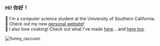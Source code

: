 ### Hi! 你好！

🧠 I'm a computer science student at the University of Southern California.  
👀 Check out my new [personal website](https://sihan.me)!  
🍳 I also love cooking! Check out what I've made [here](https://instagram.com/thecalecafe)... and [here too](https://vsco.co/dvsnho).  

![funny_raccoon](https://i.ytimg.com/vi/IRdivT8pcl4/maxresdefault.jpg)

<!--
**dvsho/dvsho** is a ✨ _special_ ✨ repository because its `README.md` (this file) appears on your GitHub profile.

Here are some ideas to get you started:

- 🔭 I’m currently working on ...
- 🌱 I’m currently learning ...
- 👯 I’m looking to collaborate on ...
- 🤔 I’m looking for help with ...
- 💬 Ask me about ...
- 📫 How to reach me: ...
- 😄 Pronouns: ...
- ⚡ Fun fact: ...
-->
